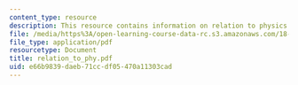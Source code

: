 ```yaml
---
content_type: resource
description: This resource contains information on relation to physics.
file: /media/https%3A/open-learning-course-data-rc.s3.amazonaws.com/18-02-multivariable-calculus-spring-2006/e66b9839daeb71ccdf05470a11303cad_relation_to_phy.pdf
file_type: application/pdf
resourcetype: Document
title: relation_to_phy.pdf
uid: e66b9839-daeb-71cc-df05-470a11303cad
---
```

